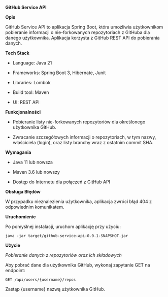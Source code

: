 **GitHub Service API**

**Opis**

GitHub Service API to aplikacja Spring Boot, 
która umożliwia użytkownikom pobieranie informacji o nie-forkowanych repozytoriach z GitHuba dla danego użytkownika. 
Aplikacja korzysta z GitHub REST API do pobierania danych.


**Tech Stack**

- Language: Java 21

- Frameworks: Spring Boot 3, Hibernate, Junit

- Libraries: Lombok

- Build tool: Maven

- UI: REST API

**Funkcjonalności**

- Pobieranie listy nie-forkowanych repozytoriów dla określonego użytkownika GitHub.

- Zwracanie szczegółowych informacji o repozytoriach, w tym nazwy, właściciela (login), 
oraz listy branchy wraz z ostatnim commit SHA.

**Wymagania**

- Java 11 lub nowsza

- Maven 3.6 lub nowszy

- Dostęp do Internetu dla połączeń z GitHub API


**Obsługa Błędów**

W przypadku nieznalezienia użytkownika, aplikacja zwróci błąd 404 z odpowiednim komunikatem.

**Uruchomienie**

Po pomyślnej instalacji, uruchom aplikację przy użyciu:

`java -jar target/github-service-api-0.0.1-SNAPSHOT.jar`

**Użycie**

_Pobieranie danych z repozytoriów oraz ich składowych_

Aby pobrać dane dla użytkownika GitHub, wykonaj zapytanie GET na endpoint:

`GET /api/users/{username}/repos`

Zastąp {username} nazwą użytkownika GitHub.